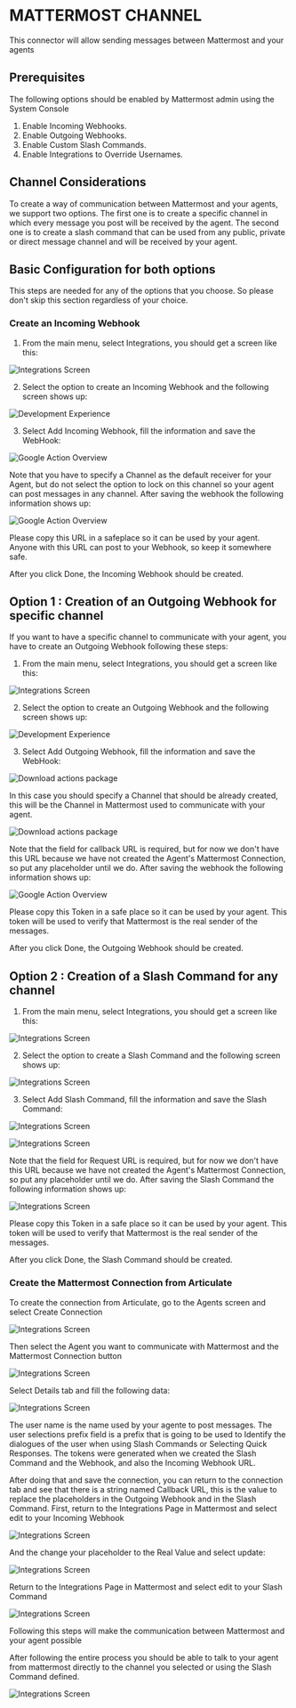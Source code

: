# MATTERMOST CHANNEL

This connector will allow sending messages between Mattermost and your agents

## Prerequisites

The following options should be enabled by Mattermost admin using the System Console
1. Enable Incoming Webhooks.
2. Enable Outgoing Webhooks.
3. Enable Custom Slash Commands.
4. Enable Integrations to Override Usernames.

## Channel Considerations

To create a way of communication between Mattermost and your agents, we support two options. The first one is to create a specific channel in which every message you post will be received by the agent. The second one is to create a slash command that can be used from any public, private or direct message channel and will be received by your agent.


## Basic Configuration for both options

This steps are needed for any of the options that you choose. So please don't skip this section regardless of your choice.

### Create an Incoming Webhook

1. From the main menu, select Integrations, you should get a screen like this:

![Integrations Screen](https://github.com/samtecspg/articulate/blob/master/api/lib/channels/google-home/screenshots/01%20-%20Google%20Actions%20Console.png)

2. Select the option to create an Incoming Webhook and the following screen shows up:

![Development Experience](https://github.com/samtecspg/articulate/blob/master/api/lib/channels/google-home/screenshots/03%20-%20New%20Project%20Screen.png)

3. Select Add Incoming Webhook, fill the information and save the WebHook:

![Google Action Overview](https://github.com/samtecspg/articulate/blob/master/api/lib/channels/google-home/screenshots/05%20-%20Decide%20display%20name.png)

Note that you have to specify a Channel as the default receiver for your Agent, but do not select the option to lock on this channel so your agent can post messages in any channel. After saving the webhook the following information shows up:

![Google Action Overview](https://github.com/samtecspg/articulate/blob/master/api/lib/channels/google-home/screenshots/05%20-%20Decide%20display%20name.png)

Please copy this URL in a safeplace so it can be used by your agent. Anyone with this URL can post to your Webhook, so keep it somewhere safe.

After you click Done, the Incoming Webhook should be created.

## Option 1 : Creation of an Outgoing Webhook for specific channel

If you want to have a specific channel to communicate with your agent, you have to create an Outgoing Webhook following these steps: 

1. From the main menu, select Integrations, you should get a screen like this:

![Integrations Screen](https://github.com/samtecspg/articulate/blob/master/api/lib/channels/google-home/screenshots/01%20-%20Google%20Actions%20Console.png)

2. Select the option to create an Outgoing Webhook and the following screen shows up:

![Development Experience](https://github.com/samtecspg/articulate/blob/master/api/lib/channels/google-home/screenshots/03%20-%20New%20Project%20Screen.png)

3. Select Add Outgoing Webhook, fill the information and save the WebHook:

![Download actions package](https://github.com/samtecspg/articulate/blob/master/api/lib/channels/google-home/screenshots/09%20-%20Download%20Actions%20Package.png)

In this case you should specify a Channel that should be already created, this will be the Channel in Mattermost used to communicate with your agent.

![Download actions package](https://github.com/samtecspg/articulate/blob/master/api/lib/channels/google-home/screenshots/09%20-%20Download%20Actions%20Package.png)

Note that the field for callback URL is required, but for now we don't have this URL because we have not created the Agent's Mattermost Connection, so put any placeholder until we do. After saving the webhook the following information shows up:

![Google Action Overview](https://github.com/samtecspg/articulate/blob/master/api/lib/channels/google-home/screenshots/05%20-%20Decide%20display%20name.png)

Please copy this Token in a safe place so it can be used by your agent. This token will be used to verify that Mattermost is the real sender of the messages.

After you click Done, the Outgoing Webhook should be created.

## Option 2 : Creation of a Slash Command for any channel

1. From the main menu, select Integrations, you should get a screen like this:

![Integrations Screen](https://github.com/samtecspg/articulate/blob/master/api/lib/channels/google-home/screenshots/01%20-%20Google%20Actions%20Console.png)

2. Select the option to create a Slash Command and the following screen shows up:

![Integrations Screen](https://github.com/samtecspg/articulate/blob/master/api/lib/channels/google-home/screenshots/01%20-%20Google%20Actions%20Console.png)

3. Select Add Slash Command, fill the information and save the Slash Command:

![Integrations Screen](https://github.com/samtecspg/articulate/blob/master/api/lib/channels/google-home/screenshots/01%20-%20Google%20Actions%20Console.png)

![Integrations Screen](https://github.com/samtecspg/articulate/blob/master/api/lib/channels/google-home/screenshots/01%20-%20Google%20Actions%20Console.png)

Note that the field for Request URL is required, but for now we don't have this URL because we have not created the Agent's Mattermost Connection, so put any placeholder until we do. After saving the Slash Command the following information shows up:

![Integrations Screen](https://github.com/samtecspg/articulate/blob/master/api/lib/channels/google-home/screenshots/01%20-%20Google%20Actions%20Console.png)

Please copy this Token in a safe place so it can be used by your agent. This token will be used to verify that Mattermost is the real sender of the messages.

After you click Done, the Slash Command should be created.

### Create the Mattermost Connection from Articulate

To create the connection from Articulate, go to the Agents screen and select Create Connection

![Integrations Screen](https://github.com/samtecspg/articulate/blob/master/api/lib/channels/google-home/screenshots/01%20-%20Google%20Actions%20Console.png)

Then select the Agent you want to communicate with Mattermost and the Mattermost Connection button

![Integrations Screen](https://github.com/samtecspg/articulate/blob/master/api/lib/channels/google-home/screenshots/01%20-%20Google%20Actions%20Console.png)

Select Details tab and fill the following data:

![Integrations Screen](https://github.com/samtecspg/articulate/blob/master/api/lib/channels/google-home/screenshots/01%20-%20Google%20Actions%20Console.png)

The user name is the name used by your agente to post messages. The user selections prefix field is a prefix that is going to be used to Identify the dialogues of the user when using Slash Commands or Selecting Quick Responses.
The tokens were generated when we created the Slash Command and the Webhook, and also the Incoming Webhook URL.

After doing that and save the connection, you can return to the connection tab and see that there is a string named Callback URL, this is the value to replace the placeholders in the Outgoing Webhook and in the Slash Command. First, return to the Integrations Page in Mattermost and select edit to your Incoming Webhook

![Integrations Screen](https://github.com/samtecspg/articulate/blob/master/api/lib/channels/google-home/screenshots/01%20-%20Google%20Actions%20Console.png)

And the change your placeholder to the Real Value and select update:

![Integrations Screen](https://github.com/samtecspg/articulate/blob/master/api/lib/channels/google-home/screenshots/01%20-%20Google%20Actions%20Console.png)

Return to the Integrations Page in Mattermost and select edit to your Slash Command

![Integrations Screen](https://github.com/samtecspg/articulate/blob/master/api/lib/channels/google-home/screenshots/01%20-%20Google%20Actions%20Console.png)

Following this steps will make the communication between Mattermost and your agent possible

After following the entire process you should be able to talk to your agent from mattermost directly to the channel you selected or using the Slash Command defined.

![Integrations Screen](https://github.com/samtecspg/articulate/blob/master/api/lib/channels/google-home/screenshots/01%20-%20Google%20Actions%20Console.png)


